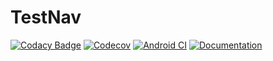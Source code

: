# TestNav

[![Codacy Badge](https://app.codacy.com/project/badge/Grade/091a0eecdb624f22b78ed2be7605c4c9)](https://www.codacy.com/manual/scsole/TestNav?utm_source=github.com&amp;utm_medium=referral&amp;utm_content=scsole/TestNav&amp;utm_campaign=Badge_Grade)
[![Codecov](https://codecov.io/gh/scsole/TestNav/branch/master/graph/badge.svg)](https://codecov.io/gh/scsole/TestNav)
[![Android CI](https://github.com/scsole/TestNav/workflows/Android%20CI/badge.svg)](https://github.com/scsole/TestNav/actions?query=workflow%3A%22Android+CI%22)
[![Documentation](https://github.com/scsole/TestNav/workflows/Documentation/badge.svg)](https://github.com/scsole/TestNav)
